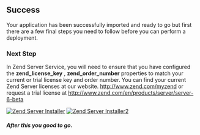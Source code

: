 [zs_lic]: https://raw.github.com/nickma/appdirector-solutions/master/Zend_ZendServer_Clustered_Beta/zs_installer.png 
[zs_order]: https://raw.github.com/nickma/appdirector-solutions/master/Zend_ZendServer_Clustered_Beta/zs_installerord.png  

## Success
Your application has been successfully imported and ready to go but first there are a few final steps you need to follow before you can perform a deployment.

### Next Step

In Zend Server Service, you will need to ensure that you have configured the **zend_license_key** , **zend_order_number** properties to match your current or trial license key and order number. 
You can find your current Zend Server licenses at our website. http://www.zend.com/myzend or request a trial license at http://www.zend.com/en/products/server/server-6-beta   

[![Zend Server Installer][zs_lic]][zs_lic]
[![Zend Server Installer2][zs_order]][zs_order]

##### After this you good to go.
